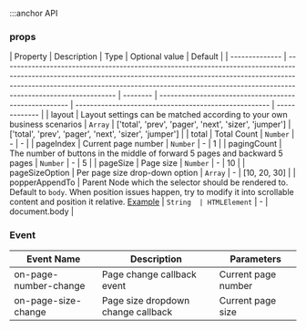 :::anchor API

### props

| Property       | Description                                                                                                                                                                                                                                                               | Type     | Optional value                                        | Default                                               |
| -------------- | ------------------------------------------------------------------------------------------------------------------------------------------------------------------------------------------------------------------------------------------------------------------------- | -------- | ----------------------------------------------------- | ----------------------------------------------------- | ------------- |
| layout         | Layout settings can be matched according to your own business scenarios                                                                                                                                                                                                   | `Array`  | ['total', 'prev', 'pager', 'next', 'sizer', 'jumper'] | ['total', 'prev', 'pager', 'next', 'sizer', 'jumper'] |
| total          | Total Count                                                                                                                                                                                                                                                               | `Number` | -                                                     | -                                                     |
| pageIndex      | Current page number                                                                                                                                                                                                                                                       | `Number` | -                                                     | 1                                                     |
| pagingCount    | The number of buttons in the middle of forward 5 pages and backward 5 pages                                                                                                                                                                                               | `Number` | -                                                     | 5                                                     |
| pageSize       | Page size                                                                                                                                                                                                                                                                 | `Number` | -                                                     | 10                                                    |
| pageSizeOption | Per page size drop-down option                                                                                                                                                                                                                                            | `Array`  | -                                                     | [10, 20, 30]                                          |
| popperAppendTo | Parent Node which the selector should be rendered to. Default to `body`. When position issues happen, try to modify it into scrollable content and position it relative. [Example](https://codesandbox.io/s/vue-fantable-2-15-0-example-forked-q9k3m0?file=/Example.vue) | `String  | HTMLElement`                                          | -                                                     | document.body |

### Event

| Event Name            | Description                        | Parameters          |
| --------------------- | ---------------------------------- | ------------------- |
| on-page-number-change | Page change callback event         | Current page number |
| on-page-size-change   | Page size dropdown change callback | Current page size   |
